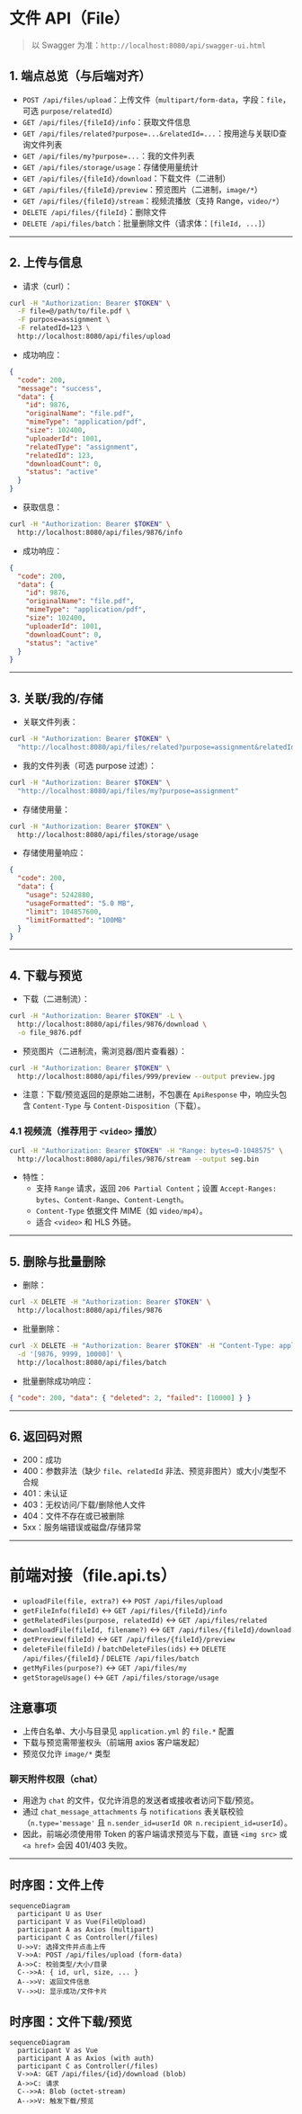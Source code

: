 # 文件 API（File）

> 以 Swagger 为准：`http://localhost:8080/api/swagger-ui.html`

## 1. 端点总览（与后端对齐）
- `POST /api/files/upload`：上传文件（`multipart/form-data`，字段：`file`，可选 `purpose/relatedId`）
- `GET /api/files/{fileId}/info`：获取文件信息
- `GET /api/files/related?purpose=...&relatedId=...`：按用途与关联ID查询文件列表
- `GET /api/files/my?purpose=...`：我的文件列表
- `GET /api/files/storage/usage`：存储使用量统计
- `GET /api/files/{fileId}/download`：下载文件（二进制）
- `GET /api/files/{fileId}/preview`：预览图片（二进制，`image/*`）
- `GET /api/files/{fileId}/stream`：视频流播放（支持 Range，`video/*`）
- `DELETE /api/files/{fileId}`：删除文件
- `DELETE /api/files/batch`：批量删除文件（请求体：`[fileId, ...]`）

---

## 2. 上传与信息

- 请求（curl）：
```bash
curl -H "Authorization: Bearer $TOKEN" \
  -F file=@/path/to/file.pdf \
  -F purpose=assignment \
  -F relatedId=123 \
  http://localhost:8080/api/files/upload
```
- 成功响应：
```json
{
  "code": 200,
  "message": "success",
  "data": {
    "id": 9876,
    "originalName": "file.pdf",
    "mimeType": "application/pdf",
    "size": 102400,
    "uploaderId": 1001,
    "relatedType": "assignment",
    "relatedId": 123,
    "downloadCount": 0,
    "status": "active"
  }
}
```

- 获取信息：
```bash
curl -H "Authorization: Bearer $TOKEN" \
  http://localhost:8080/api/files/9876/info
```
- 成功响应：
```json
{
  "code": 200,
  "data": {
    "id": 9876,
    "originalName": "file.pdf",
    "mimeType": "application/pdf",
    "size": 102400,
    "uploaderId": 1001,
    "downloadCount": 0,
    "status": "active"
  }
}
```

---

## 3. 关联/我的/存储

- 关联文件列表：
```bash
curl -H "Authorization: Bearer $TOKEN" \
  "http://localhost:8080/api/files/related?purpose=assignment&relatedId=123"
```
- 我的文件列表（可选 purpose 过滤）：
```bash
curl -H "Authorization: Bearer $TOKEN" \
  "http://localhost:8080/api/files/my?purpose=assignment"
```
- 存储使用量：
```bash
curl -H "Authorization: Bearer $TOKEN" \
  http://localhost:8080/api/files/storage/usage
```
- 存储使用量响应：
```json
{
  "code": 200,
  "data": {
    "usage": 5242880,
    "usageFormatted": "5.0 MB",
    "limit": 104857600,
    "limitFormatted": "100MB"
  }
}
```

---

## 4. 下载与预览

- 下载（二进制流）：
```bash
curl -H "Authorization: Bearer $TOKEN" -L \
  http://localhost:8080/api/files/9876/download \
  -o file_9876.pdf
```
- 预览图片（二进制流，需浏览器/图片查看器）：
```bash
curl -H "Authorization: Bearer $TOKEN" \
  http://localhost:8080/api/files/999/preview --output preview.jpg
```
- 注意：下载/预览返回的是原始二进制，不包裹在 `ApiResponse` 中，响应头包含 `Content-Type` 与 `Content-Disposition`（下载）。

### 4.1 视频流（推荐用于 `<video>` 播放）

```bash
curl -H "Authorization: Bearer $TOKEN" -H "Range: bytes=0-1048575" \
  http://localhost:8080/api/files/9876/stream --output seg.bin
```

- 特性：
  - 支持 `Range` 请求，返回 `206 Partial Content`；设置 `Accept-Ranges: bytes`、`Content-Range`、`Content-Length`。
  - `Content-Type` 依据文件 MIME（如 `video/mp4`）。
  - 适合 `<video>` 和 HLS 外链。

---

## 5. 删除与批量删除

- 删除：
```bash
curl -X DELETE -H "Authorization: Bearer $TOKEN" \
  http://localhost:8080/api/files/9876
```
- 批量删除：
```bash
curl -X DELETE -H "Authorization: Bearer $TOKEN" -H "Content-Type: application/json" \
  -d '[9876, 9999, 10000]' \
  http://localhost:8080/api/files/batch
```
- 批量删除成功响应：
```json
{ "code": 200, "data": { "deleted": 2, "failed": [10000] } }
```

---

## 6. 返回码对照
- 200：成功
- 400：参数非法（缺少 `file`、`relatedId` 非法、预览非图片）或大小/类型不合规
- 401：未认证
- 403：无权访问/下载/删除他人文件
- 404：文件不存在或已被删除
- 5xx：服务端错误或磁盘/存储异常

---

# 前端对接（file.api.ts）
- `uploadFile(file, extra?)` ↔ `POST /api/files/upload`
- `getFileInfo(fileId)` ↔ `GET /api/files/{fileId}/info`
- `getRelatedFiles(purpose, relatedId)` ↔ `GET /api/files/related`
- `downloadFile(fileId, filename?)` ↔ `GET /api/files/{fileId}/download`
- `getPreview(fileId)` ↔ `GET /api/files/{fileId}/preview`
- `deleteFile(fileId)` / `batchDeleteFiles(ids)` ↔ `DELETE /api/files/{fileId}` / `DELETE /api/files/batch`
- `getMyFiles(purpose?)` ↔ `GET /api/files/my`
- `getStorageUsage()` ↔ `GET /api/files/storage/usage`

## 注意事项
- 上传白名单、大小与目录见 `application.yml` 的 `file.*` 配置
- 下载与预览需带鉴权头（前端用 axios 客户端发起）
- 预览仅允许 `image/*` 类型

### 聊天附件权限（chat）
- 用途为 `chat` 的文件，仅允许消息的发送者或接收者访问下载/预览。
- 通过 `chat_message_attachments` 与 `notifications` 表关联校验（`n.type='message'` 且 `n.sender_id=userId OR n.recipient_id=userId`）。
- 因此，前端必须使用带 Token 的客户端请求预览与下载，直链 `<img src>` 或 `<a href>` 会因 401/403 失败。

---

## 时序图：文件上传
```mermaid
sequenceDiagram
  participant U as User
  participant V as Vue(FileUpload)
  participant A as Axios (multipart)
  participant C as Controller(/files)
  U->>V: 选择文件并点击上传
  V->>A: POST /api/files/upload (form-data)
  A->>C: 校验类型/大小/目录
  C-->>A: { id, url, size, ... }
  A-->>V: 返回文件信息
  V-->>U: 显示成功/文件卡片
```

## 时序图：文件下载/预览
```mermaid
sequenceDiagram
  participant V as Vue
  participant A as Axios (with auth)
  participant C as Controller(/files)
  V->>A: GET /api/files/{id}/download (blob)
  A->>C: 请求
  C-->>A: Blob (octet-stream)
  A-->>V: 触发下载/预览
```
